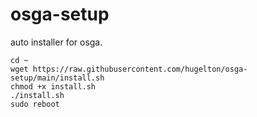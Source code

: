 # osga-setup

auto installer for osga.

```shell
cd ~
wget https://raw.githubusercontent.com/hugelton/osga-setup/main/install.sh
chmod +x install.sh
./install.sh
sudo reboot
```
